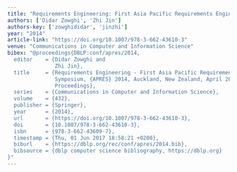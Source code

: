 ```yaml
---
title: "Requirements Engineering: First Asia Pacific Requirements Engineering Symposium, APRES 2014, Auckland, New Zealand, April 28-29, 2014, Proceedings"
authors: ['Didar Zowghi', 'Zhi Jin']
authors-key: ['zowghididar', 'jinzhi']
year: "2014"
article-link: "https://doi.org/10.1007/978-3-662-43610-3"
venue: "Communications in Computer and Information Science"
bibex: "@proceedings{DBLP:conf/apres/2014,
  editor    = {Didar Zowghi and
               Zhi Jin},
  title     = {Requirements Engineering - First Asia Pacific Requirements Engineering
               Symposium, {APRES} 2014, Auckland, New Zealand, April 28-29, 2014.
               Proceedings},
  series    = {Communications in Computer and Information Science},
  volume    = {432},
  publisher = {Springer},
  year      = {2014},
  url       = {https://doi.org/10.1007/978-3-662-43610-3},
  doi       = {10.1007/978-3-662-43610-3},
  isbn      = {978-3-662-43609-7},
  timestamp = {Thu, 01 Jun 2017 18:58:21 +0200},
  biburl    = {https://dblp.org/rec/conf/apres/2014.bib},
  bibsource = {dblp computer science bibliography, https://dblp.org}
}"
---
```

